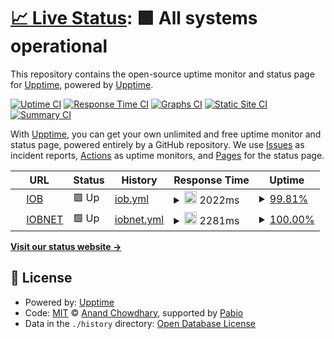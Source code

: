 # [📈 Live Status](https://upptime.github.io/uptime): <!--live status--> **🟩 All systems operational**

This repository contains the open-source uptime monitor and status page for [Upptime](https://upptime.js.org), powered by [Upptime](https://github.com/upptime/upptime).

[![Uptime CI](https://github.com/upptime/uptime/workflows/Uptime%20CI/badge.svg)](https://github.com/upptime/uptime/actions?query=workflow%3A%22Uptime+CI%22)
[![Response Time CI](https://github.com/upptime/uptime/workflows/Response%20Time%20CI/badge.svg)](https://github.com/upptime/uptime/actions?query=workflow%3A%22Response+Time+CI%22)
[![Graphs CI](https://github.com/upptime/uptime/workflows/Graphs%20CI/badge.svg)](https://github.com/upptime/uptime/actions?query=workflow%3A%22Graphs+CI%22)
[![Static Site CI](https://github.com/upptime/uptime/workflows/Static%20Site%20CI/badge.svg)](https://github.com/upptime/uptime/actions?query=workflow%3A%22Static+Site+CI%22)
[![Summary CI](https://github.com/upptime/uptime/workflows/Summary%20CI/badge.svg)](https://github.com/upptime/uptime/actions?query=workflow%3A%22Summary+CI%22)

With [Upptime](https://upptime.js.org), you can get your own unlimited and free uptime monitor and status page, powered entirely by a GitHub repository. We use [Issues](https://github.com/upptime/uptime/issues) as incident reports, [Actions](https://github.com/upptime/uptime/actions) as uptime monitors, and [Pages](https://upptime.github.io/uptime) for the status page.

<!--start: status pages-->
<!-- This summary is generated by Upptime (https://github.com/upptime/upptime) -->
<!-- Do not edit this manually, your changes will be overwritten -->
<!-- prettier-ignore -->
| URL | Status | History | Response Time | Uptime |
| --- | ------ | ------- | ------------- | ------ |
| <img alt="" src="https://icons.duckduckgo.com/ip3/www.iob.in.ico" height="13"> [IOB](https://www.iob.in) | 🟩 Up | [iob.yml](https://github.com/madhabdas/uptime/commits/HEAD/history/iob.yml) | <details><summary><img alt="Response time graph" src="./graphs/iob/response-time-week.png" height="20"> 2022ms</summary><br><a href="https://upptime.github.io/uptime/history/iob"><img alt="Response time 2166" src="https://img.shields.io/endpoint?url=https%3A%2F%2Fraw.githubusercontent.com%2Fmadhabdas%2Fuptime%2FHEAD%2Fapi%2Fiob%2Fresponse-time.json"></a><br><a href="https://upptime.github.io/uptime/history/iob"><img alt="24-hour response time 2236" src="https://img.shields.io/endpoint?url=https%3A%2F%2Fraw.githubusercontent.com%2Fmadhabdas%2Fuptime%2FHEAD%2Fapi%2Fiob%2Fresponse-time-day.json"></a><br><a href="https://upptime.github.io/uptime/history/iob"><img alt="7-day response time 2022" src="https://img.shields.io/endpoint?url=https%3A%2F%2Fraw.githubusercontent.com%2Fmadhabdas%2Fuptime%2FHEAD%2Fapi%2Fiob%2Fresponse-time-week.json"></a><br><a href="https://upptime.github.io/uptime/history/iob"><img alt="30-day response time 2084" src="https://img.shields.io/endpoint?url=https%3A%2F%2Fraw.githubusercontent.com%2Fmadhabdas%2Fuptime%2FHEAD%2Fapi%2Fiob%2Fresponse-time-month.json"></a><br><a href="https://upptime.github.io/uptime/history/iob"><img alt="1-year response time 2166" src="https://img.shields.io/endpoint?url=https%3A%2F%2Fraw.githubusercontent.com%2Fmadhabdas%2Fuptime%2FHEAD%2Fapi%2Fiob%2Fresponse-time-year.json"></a></details> | <details><summary><a href="https://upptime.github.io/uptime/history/iob">99.81%</a></summary><a href="https://upptime.github.io/uptime/history/iob"><img alt="All-time uptime 99.87%" src="https://img.shields.io/endpoint?url=https%3A%2F%2Fraw.githubusercontent.com%2Fmadhabdas%2Fuptime%2FHEAD%2Fapi%2Fiob%2Fuptime.json"></a><br><a href="https://upptime.github.io/uptime/history/iob"><img alt="24-hour uptime 100.00%" src="https://img.shields.io/endpoint?url=https%3A%2F%2Fraw.githubusercontent.com%2Fmadhabdas%2Fuptime%2FHEAD%2Fapi%2Fiob%2Fuptime-day.json"></a><br><a href="https://upptime.github.io/uptime/history/iob"><img alt="7-day uptime 99.81%" src="https://img.shields.io/endpoint?url=https%3A%2F%2Fraw.githubusercontent.com%2Fmadhabdas%2Fuptime%2FHEAD%2Fapi%2Fiob%2Fuptime-week.json"></a><br><a href="https://upptime.github.io/uptime/history/iob"><img alt="30-day uptime 99.92%" src="https://img.shields.io/endpoint?url=https%3A%2F%2Fraw.githubusercontent.com%2Fmadhabdas%2Fuptime%2FHEAD%2Fapi%2Fiob%2Fuptime-month.json"></a><br><a href="https://upptime.github.io/uptime/history/iob"><img alt="1-year uptime 99.87%" src="https://img.shields.io/endpoint?url=https%3A%2F%2Fraw.githubusercontent.com%2Fmadhabdas%2Fuptime%2FHEAD%2Fapi%2Fiob%2Fuptime-year.json"></a></details>
| <img alt="" src="https://icons.duckduckgo.com/ip3/www.iobnet.co.in.ico" height="13"> [IOBNET](https://www.iobnet.co.in) | 🟩 Up | [iobnet.yml](https://github.com/madhabdas/uptime/commits/HEAD/history/iobnet.yml) | <details><summary><img alt="Response time graph" src="./graphs/iobnet/response-time-week.png" height="20"> 2281ms</summary><br><a href="https://upptime.github.io/uptime/history/iobnet"><img alt="Response time 2431" src="https://img.shields.io/endpoint?url=https%3A%2F%2Fraw.githubusercontent.com%2Fmadhabdas%2Fuptime%2FHEAD%2Fapi%2Fiobnet%2Fresponse-time.json"></a><br><a href="https://upptime.github.io/uptime/history/iobnet"><img alt="24-hour response time 1797" src="https://img.shields.io/endpoint?url=https%3A%2F%2Fraw.githubusercontent.com%2Fmadhabdas%2Fuptime%2FHEAD%2Fapi%2Fiobnet%2Fresponse-time-day.json"></a><br><a href="https://upptime.github.io/uptime/history/iobnet"><img alt="7-day response time 2281" src="https://img.shields.io/endpoint?url=https%3A%2F%2Fraw.githubusercontent.com%2Fmadhabdas%2Fuptime%2FHEAD%2Fapi%2Fiobnet%2Fresponse-time-week.json"></a><br><a href="https://upptime.github.io/uptime/history/iobnet"><img alt="30-day response time 2552" src="https://img.shields.io/endpoint?url=https%3A%2F%2Fraw.githubusercontent.com%2Fmadhabdas%2Fuptime%2FHEAD%2Fapi%2Fiobnet%2Fresponse-time-month.json"></a><br><a href="https://upptime.github.io/uptime/history/iobnet"><img alt="1-year response time 2431" src="https://img.shields.io/endpoint?url=https%3A%2F%2Fraw.githubusercontent.com%2Fmadhabdas%2Fuptime%2FHEAD%2Fapi%2Fiobnet%2Fresponse-time-year.json"></a></details> | <details><summary><a href="https://upptime.github.io/uptime/history/iobnet">100.00%</a></summary><a href="https://upptime.github.io/uptime/history/iobnet"><img alt="All-time uptime 99.45%" src="https://img.shields.io/endpoint?url=https%3A%2F%2Fraw.githubusercontent.com%2Fmadhabdas%2Fuptime%2FHEAD%2Fapi%2Fiobnet%2Fuptime.json"></a><br><a href="https://upptime.github.io/uptime/history/iobnet"><img alt="24-hour uptime 100.00%" src="https://img.shields.io/endpoint?url=https%3A%2F%2Fraw.githubusercontent.com%2Fmadhabdas%2Fuptime%2FHEAD%2Fapi%2Fiobnet%2Fuptime-day.json"></a><br><a href="https://upptime.github.io/uptime/history/iobnet"><img alt="7-day uptime 100.00%" src="https://img.shields.io/endpoint?url=https%3A%2F%2Fraw.githubusercontent.com%2Fmadhabdas%2Fuptime%2FHEAD%2Fapi%2Fiobnet%2Fuptime-week.json"></a><br><a href="https://upptime.github.io/uptime/history/iobnet"><img alt="30-day uptime 99.83%" src="https://img.shields.io/endpoint?url=https%3A%2F%2Fraw.githubusercontent.com%2Fmadhabdas%2Fuptime%2FHEAD%2Fapi%2Fiobnet%2Fuptime-month.json"></a><br><a href="https://upptime.github.io/uptime/history/iobnet"><img alt="1-year uptime 99.45%" src="https://img.shields.io/endpoint?url=https%3A%2F%2Fraw.githubusercontent.com%2Fmadhabdas%2Fuptime%2FHEAD%2Fapi%2Fiobnet%2Fuptime-year.json"></a></details>

<!--end: status pages-->

[**Visit our status website →**](https://upptime.github.io/uptime)

## 📄 License

- Powered by: [Upptime](https://github.com/upptime/upptime)
- Code: [MIT](./LICENSE) © [Anand Chowdhary](https://anandchowdhary.com), supported by [Pabio](https://pabio.com)
- Data in the `./history` directory: [Open Database License](https://opendatacommons.org/licenses/odbl/1-0/)
